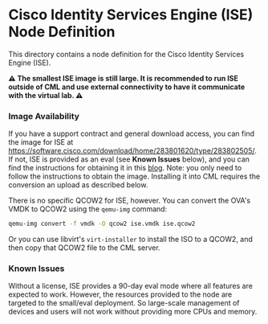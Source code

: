 # Cisco Identity Services Engine (ISE) Node Definition

This directory contains a node definition for the Cisco Identity Services Engine (ISE).


**⚠️ The smallest ISE image is still large.  It is recommended to run ISE outside of CML and use external
connectivity to have it communicate with the virtual lab. ⚠️**

### Image Availability

If you have a support contract and general download access, you can find the image for ISE at
https://software.cisco.com/download/home/283801620/type/283802505/.  If not, ISE is provided as an eval
(see **Known Issues** below), and you can find the instructions for obtaining it in this
[blog](https://sendthepayload.com/getting-your-hands-on-identity-services-engine-and-installing-it/).
Note: you only need to follow the instructions to obtain the image.  Installing it into CML requires the
conversion an upload as described below.

There is no specific
QCOW2 for ISE, however.  You can convert the OVA's VMDK to QCOW2 using the `qemu-img` command:

```sh
qemu-img convert -f vmdk -O qcow2 ise.vmdk ise.qcow2
```

Or you can use libvirt's `virt-installer` to install the ISO to a QCOW2, and then copy that QCOW2 file to the CML server.

### Known Issues

Without a license, ISE provides a 90-day eval mode where all features are expected to work.  However, the resources
provided to the node are targeted to the small/eval deployment.  So large-scale management of devices and users will
not work without providing more CPUs and memory.
